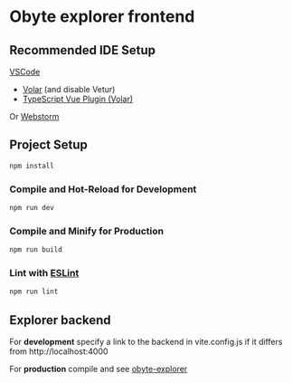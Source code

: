 # Obyte explorer frontend

## Recommended IDE Setup

[VSCode](https://code.visualstudio.com/)

+ [Volar](https://marketplace.visualstudio.com/items?itemName=Vue.volar) (and disable Vetur)
+ [TypeScript Vue Plugin (Volar)](https://marketplace.visualstudio.com/items?itemName=Vue.vscode-typescript-vue-plugin)

Or [Webstorm](https://www.jetbrains.com/webstorm/)

## Project Setup

```sh
npm install
```

### Compile and Hot-Reload for Development

```sh
npm run dev
```

### Compile and Minify for Production

```sh
npm run build
```

### Lint with [ESLint](https://eslint.org/)

```sh
npm run lint
```

## Explorer backend

For **development** specify a link to the backend in vite.config.js if it differs
from http://localhost:4000

For **production** compile and see [obyte-explorer](https://github.com/byteball/obyte-explorer#nginx-config)
